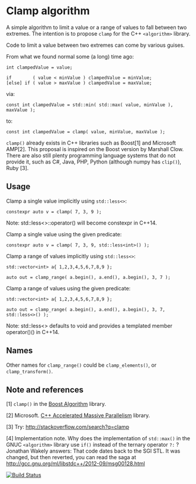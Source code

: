 Clamp algorithm
===============

A simple algorithm to limit a value or a range of values to fall between two extremes. The intention is to propose `clamp` for the C++ `<algorithm>` library.

Code to limit a value between two extremes can come by various guises.

From what we found normal some (a long) time ago:
```
int clampedValue = value;

if        ( value < minValue ) clampedValue = minValue;
[else] if ( value > maxValue ) clampedValue = maxValue;
```

via:

```
const int clampedValue = std::min( std::max( value, minValue ), maxValue );
```

to:
```
const int clampedValue = clamp( value, minValue, maxValue );
```


`clamp()` already exists in C++ libraries such as Boost[1] and Microsoft AMP[2]. This proposal is inspired on the Boost version by Marshall Clow. There are also still plenty programming language systems that do not provide it, such as C#, Java, PHP, Python (although numpy has `clip()`), Ruby [3].

Usage
-----
Clamp a single value implicitly using `std::less<>`:
```
constexpr auto v = clamp( 7, 3, 9 );
```
Note: std::less<>::operator() will become constexpr in C++14.

Clamp a single value using the given predicate:
```
constexpr auto v = clamp( 7, 3, 9, std::less<int>() );
```

Clamp a range of values implicitly using `std::less<>`:
```
std::vector<int> a{ 1,2,3,4,5,6,7,8,9 };

auto out = clamp_range( a.begin(), a.end(), a.begin(), 3, 7 );
```

Clamp a range of values using the given predicate:
```
std::vector<int> a{ 1,2,3,4,5,6,7,8,9 };

auto out = clamp_range( a.begin(), a.end(), a.begin(), 3, 7, std::less<>() );
```
Note: std::less<> defaults to void and provides a templated member operator()() in C++14.

Names
-----
Other names for `clamp_range()` could be `clamp_elements()`, or `clamp_transform()`.

Note and references
-------------------

[1] `clamp()` in the [Boost Algorithm](http://www.boost.org/libs/algorithm/doc/html/algorithm/Misc.html#the_boost_algorithm_library.Misc.clamp) library.

[2] Microsoft. [C++ Accelerated Massive Parallelism](http://msdn.microsoft.com/en-us/library/hh265137.aspx) library.

[3] Try: http://stackoverflow.com/search?q=clamp

[4] Implementation note. Why does the implementation of `std::max()` in the GNUC `<algorithm>` library use `if()` instead of the ternary operator `?:` ? Jonathan Wakely answers: That code dates back to the SGI STL. It was changed, but then reverted, you can read the saga at http://gcc.gnu.org/ml/libstdc++/2012-09/msg00128.html

[![Build Status](https://travis-ci.org/martinmoene/clamp.png?branch=master)](https://travis-ci.org/martinmoene/clamp)
